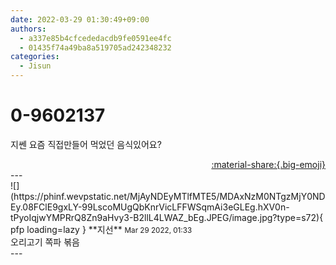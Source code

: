 ```yaml
---
date: 2022-03-29 01:30:49+09:00
authors:
  - a337e85b4cfcededacdb9fe0591ee4fc
  - 01435f74a49ba8a519705ad242348232
categories:
  - Jisun
---
```


# 0-9602137

<div class="post-container" markdown="1">
<div class="content-container md-sidebar__scrollwrap" markdown="1">

지쎈 요즘 직접만들어 먹었던 음식있어요?

</div>
</div>

<div style="text-align: right;" markdown="1">
<a href="https://weverse.io/fromis9/fanpost/0-9602137" style="text-align: right;">:material-share:{.big-emoji}</a>
</div>
---

<div class="comments-container md-sidebar__scrollwrap" markdown="1">
<div class="comment" markdown="1">
<div class='id-container' markdown="1">
![](https://phinf.wevpstatic.net/MjAyNDEyMTlfMTE5/MDAxNzM0NTgzMjY0NDEy.08FClE9gxLY-99LscoMUgQbKnrVicLFFWSqmAi3eGLEg.hXV0n-tPyoIqjwYMPRrQ8Zn9aHvy3-B2llL4LWAZ_bEg.JPEG/image.jpg?type=s72){ pfp loading=lazy }
**<span class="artist">지선</span>** <small>Mar 29 2022, 01:33</small><br>
</div>
<div class='comment-body' markdown="1">
오리고기 쪽파 볶음
</div>
</div>
</div>
---
